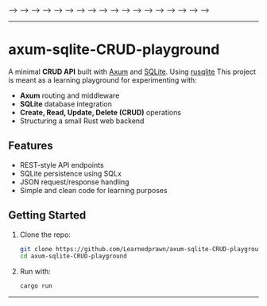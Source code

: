 <!-- <!-- # rustqlite --> -->
<!-- <!----> -->
<!-- <!-- Steps I am taking to learn/build: --> -->
<!-- <!----> -->
<!-- <!-- 1) Completed the rust book and the rustlings excercises for a basic understanding of rust. --> -->
<!-- <!----> -->
<!-- <!-- 2) Discussed with ChatGPT about the high level structure and architecture of the project. --> -->
<!-- <!----> -->
<!-- <!-- 3) Decided on the Axum for web APIs, because it might be the right mix of complexity and utility to provide both learning and progress. --> -->
<!-- <!----> -->
<!-- <!-- 4) Tried to look at Axum docs and understood very little so I am taking a step back and looking at the tokio crate first. --> -->
<!-- <!----> -->
<!-- <!-- 5) Referencing Jon Gjensat's Videos to learn about tokio and axum: --> -->
<!-- <!--     Axum Video: https://www.youtube.com/watch?v=Wnb_n5YktO8 --> -->
<!-- <!----> -->
<!-- <!--     Tokio Video: https://www.youtube.com/watch?v=o2ob8zkeq2s --> -->
<!-- <!----> -->
<!-- <!-- 6) First will complete these videos and try to build the API to the database before starting the actual database. --> -->
<!-- # 🦀 Rustqlite -->
<!---->
<!-- A journey to build a **SQLite-inspired database from scratch in Rust**, with a modern **Axum-based API layer**.   -->
<!-- This project is purely for **learning**, exploration, and fun. -->
<!---->
<!-- --- -->
<!---->
<!-- ## 📚 Learning Plan & Progress -->
<!---->
<!-- 1. ✅ **Completed** [The Rust Book](https://doc.rust-lang.org/book/) and `rustlings` for foundational Rust knowledge. -->
<!---->
<!-- 2. 💬 **Discussed high-level architecture** and design goals with ChatGPT (aka rubber ducking with extra RAM). -->
<!---->
<!-- 3. 🧩 **Chose Axum** for the API layer – a solid middle-ground between complexity and power. -->
<!---->
<!-- 4. 🤯 **Paused Axum** exploration after realizing I needed a better async foundation. Switching gears to understand **Tokio** first. -->
<!---->
<!-- 5. 🎥 **Watching Jon Gjengset's excellent videos** to get hands-on understanding: -->
<!--    - [Tokio Video](https://www.youtube.com/watch?v=o2ob8zkeq2s) -->
<!--    - [Axum Video](https://www.youtube.com/watch?v=Wnb_n5YktO8) -->
<!---->
<!-- 6. 🛠️ **Plan**: Finish these videos, build the Axum API layer first, then dive deep into **writing the database engine** from scratch. -->
<!---->
<!-- --- -->
<!---->
<!-- ## 🔭 Project Goals (WIP) -->
<!-- - A working REST API to query a custom DB engine. -->
<!-- - Implement minimal SQL-like operations (CRUD). -->
<!-- - Learn about memory management, disk I/O, and indexing. -->
<!---->
<!-- --- -->
<!---->
<!-- > “Databases are just fancy file I/O... said no one who's written one.” -->
<!-- > — Someone probably -->
<!---->
<!-- --- -->
<!---->
<!---->
<!---->
<!-- --- -->
<!---->
<!-- ## ⚡ Tokio Summary — Async in Rust, Simplified -->
<!---->
<!-- Tokio is Rust’s asynchronous runtime that supercharges concurrency and performance, especially for IO-heavy applications. Here's what makes it cool: -->
<!---->
<!-- ### 🚀 Key Concepts -->
<!---->
<!-- * **Tokio = Async Runtime** -->
<!--   It powers async code execution by managing tasks efficiently, switching context only when it benefits performance (e.g., during blocking IO). -->
<!---->
<!-- * **Tasks, Not Threads** -->
<!--   `tokio::spawn` creates *tasks*, which are lightweight top-level futures — not OS threads. This lets you run many concurrent operations without spawning actual threads. -->
<!---->
<!-- * **Smart Context Switching** -->
<!--   Tokio yields control from tasks stuck on IO to those that can actually make progress, avoiding wasted CPU time. -->
<!---->
<!-- * **Familiar APIs** -->
<!--   Many Tokio APIs intentionally resemble Rust’s standard library (like `std::thread`, `std::Mutex`, etc.), making async easier to adopt. -->
<!---->
<!-- * **Async Utilities** -->
<!--   Tokio provides async versions of essentiall tools: -->
<!---->
<!--   * `tokio::io` – non-blocking file and network IO -->
<!--   * `tokio::sync::Mutex`, `RwLock` – async-safe synchronization -->
<!--   * `tokio::stream` – async streams for data pipelines -->
<!---->
<!-- > Think of it as an async version of the standard library... with extra caffeine. ☕⚙️ -->
<!---->
<!-- --- -->
<!---->
<!---->
<!-- ## 📌 Stay tuned! More commits, insights, and pain coming soon... -->


---

# axum-sqlite-CRUD-playground

A minimal **CRUD API** built with [Axum](https://github.com/tokio-rs/axum) and [SQLite](https://www.sqlite.org/). Using [rusqlite](https://github.com/rusqlite/rusqlite)
This project is meant as a learning playground for experimenting with:

* **Axum** routing and middleware
* **SQLite** database integration
* **Create, Read, Update, Delete (CRUD)** operations
* Structuring a small Rust web backend

## Features

* REST-style API endpoints
* SQLite persistence using SQLx
* JSON request/response handling
* Simple and clean code for learning purposes

## Getting Started

1. Clone the repo:

   ```bash
   git clone https://github.com/Learnedprawn/axum-sqlite-CRUD-playground.git
   cd axum-sqlite-CRUD-playground
   ```
2. Run with:

   ```bash
   cargo run
   ```

---


